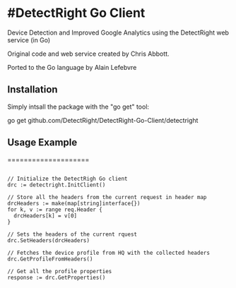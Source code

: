 #DetectRight Go Client
====================

Device Detection and Improved Google Analytics using the DetectRight web service (in Go)

Original code and web service created by Chris Abbott.

Ported to the Go language by Alain Lefebvre

## Installation

Simply intsall the package with the "go get" tool:

go get github.com/DetectRight/DetectRight-Go-Client/detectright


## Usage Example
====================

<pre><code>
// Initialize the DetectRigh Go client
drc := detectright.InitClient()

// Store all the headers from the current request in header map
drcHeaders := make(map[string]interface{})
for k, v := range req.Header {
  drcHeaders[k] = v[0]
}

// Sets the headers of the current rquest
drc.SetHeaders(drcHeaders)

// Fetches the device profile from HQ with the collected headers
drc.GetProfileFromHeaders()

// Get all the profile properties
response := drc.GetProperties()
</code></pre>

